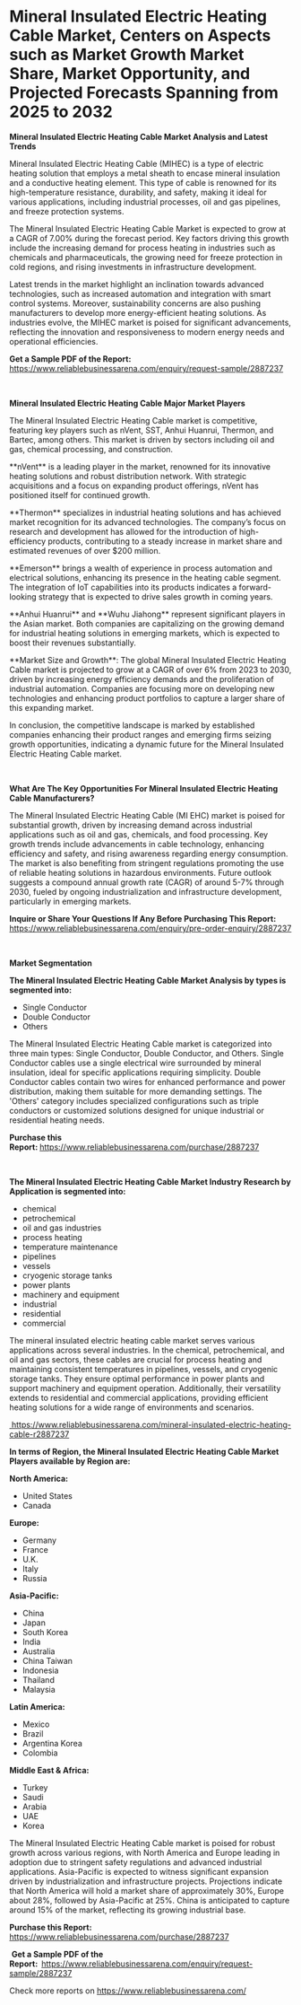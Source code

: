 <p><h1>Mineral Insulated Electric Heating Cable Market, Centers on Aspects such as Market Growth Market Share, Market Opportunity, and Projected Forecasts Spanning from 2025 to 2032</h1></p><p><strong>Mineral Insulated Electric Heating Cable Market Analysis and Latest Trends</strong></p>
<p><p>Mineral Insulated Electric Heating Cable (MIHEC) is a type of electric heating solution that employs a metal sheath to encase mineral insulation and a conductive heating element. This type of cable is renowned for its high-temperature resistance, durability, and safety, making it ideal for various applications, including industrial processes, oil and gas pipelines, and freeze protection systems. </p><p>The Mineral Insulated Electric Heating Cable Market is expected to grow at a CAGR of 7.00% during the forecast period. Key factors driving this growth include the increasing demand for process heating in industries such as chemicals and pharmaceuticals, the growing need for freeze protection in cold regions, and rising investments in infrastructure development. </p><p>Latest trends in the market highlight an inclination towards advanced technologies, such as increased automation and integration with smart control systems. Moreover, sustainability concerns are also pushing manufacturers to develop more energy-efficient heating solutions. As industries evolve, the MIHEC market is poised for significant advancements, reflecting the innovation and responsiveness to modern energy needs and operational efficiencies.</p></p>
<p><strong>Get a Sample PDF of the Report:&nbsp;</strong> <a href="https://www.reliablebusinessarena.com/enquiry/request-sample/2887237?utm_campaign=2945&utm_medium=2&utm_source=Github&utm_content=ia&utm_term=14032025&utm_id=mineral-insulated-electric-heating-cable">https://www.reliablebusinessarena.com/enquiry/request-sample/2887237</a></p>
<p>&nbsp;</p>
<p><strong>Mineral Insulated Electric Heating Cable Major Market Players</strong></p>
<p><p>The Mineral Insulated Electric Heating Cable market is competitive, featuring key players such as nVent, SST, Anhui Huanrui, Thermon, and Bartec, among others. This market is driven by sectors including oil and gas, chemical processing, and construction.</p><p>**nVent** is a leading player in the market, renowned for its innovative heating solutions and robust distribution network. With strategic acquisitions and a focus on expanding product offerings, nVent has positioned itself for continued growth.</p><p>**Thermon** specializes in industrial heating solutions and has achieved market recognition for its advanced technologies. The company’s focus on research and development has allowed for the introduction of high-efficiency products, contributing to a steady increase in market share and estimated revenues of over $200 million.</p><p>**Emerson** brings a wealth of experience in process automation and electrical solutions, enhancing its presence in the heating cable segment. The integration of IoT capabilities into its products indicates a forward-looking strategy that is expected to drive sales growth in coming years.</p><p>**Anhui Huanrui** and **Wuhu Jiahong** represent significant players in the Asian market. Both companies are capitalizing on the growing demand for industrial heating solutions in emerging markets, which is expected to boost their revenues substantially.</p><p>**Market Size and Growth**: The global Mineral Insulated Electric Heating Cable market is projected to grow at a CAGR of over 6% from 2023 to 2030, driven by increasing energy efficiency demands and the proliferation of industrial automation. Companies are focusing more on developing new technologies and enhancing product portfolios to capture a larger share of this expanding market.</p><p>In conclusion, the competitive landscape is marked by established companies enhancing their product ranges and emerging firms seizing growth opportunities, indicating a dynamic future for the Mineral Insulated Electric Heating Cable market.</p></p>
<p>&nbsp;</p>
<p><strong>What Are The Key Opportunities For Mineral Insulated Electric Heating Cable Manufacturers?</strong></p>
<p><p>The Mineral Insulated Electric Heating Cable (MI EHC) market is poised for substantial growth, driven by increasing demand across industrial applications such as oil and gas, chemicals, and food processing. Key growth trends include advancements in cable technology, enhancing efficiency and safety, and rising awareness regarding energy consumption. The market is also benefiting from stringent regulations promoting the use of reliable heating solutions in hazardous environments. Future outlook suggests a compound annual growth rate (CAGR) of around 5-7% through 2030, fueled by ongoing industrialization and infrastructure development, particularly in emerging markets.</p></p>
<p><strong>Inquire or Share Your Questions If Any Before Purchasing This Report:</strong> <a href="https://www.reliablebusinessarena.com/enquiry/pre-order-enquiry/2887237?utm_campaign=2945&utm_medium=2&utm_source=Github&utm_content=ia&utm_term=14032025&utm_id=mineral-insulated-electric-heating-cable">https://www.reliablebusinessarena.com/enquiry/pre-order-enquiry/2887237</a></p>
<p>&nbsp;</p>
<p><strong>Market Segmentation</strong></p>
<p><strong>The Mineral Insulated Electric Heating Cable Market Analysis by types is segmented into:</strong></p>
<p><ul><li>Single Conductor</li><li>Double Conductor</li><li>Others</li></ul></p>
<p><p>The Mineral Insulated Electric Heating Cable market is categorized into three main types: Single Conductor, Double Conductor, and Others. Single Conductor cables use a single electrical wire surrounded by mineral insulation, ideal for specific applications requiring simplicity. Double Conductor cables contain two wires for enhanced performance and power distribution, making them suitable for more demanding settings. The 'Others' category includes specialized configurations such as triple conductors or customized solutions designed for unique industrial or residential heating needs.</p></p>
<p><strong>Purchase this Report:&nbsp;</strong><a href="https://www.reliablebusinessarena.com/purchase/2887237?utm_campaign=2945&utm_medium=2&utm_source=Github&utm_content=ia&utm_term=14032025&utm_id=mineral-insulated-electric-heating-cable">https://www.reliablebusinessarena.com/purchase/2887237</a></p>
<p>&nbsp;</p>
<p><strong>The Mineral Insulated Electric Heating Cable Market Industry Research by Application is segmented into:</strong></p>
<p><ul><li>chemical</li><li>petrochemical</li><li>oil and gas industries</li><li>process heating</li><li>temperature maintenance</li><li>pipelines</li><li>vessels</li><li>cryogenic storage tanks</li><li>power plants</li><li>machinery and equipment</li><li>industrial</li><li>residential</li><li>commercial</li></ul></p>
<p><p>The mineral insulated electric heating cable market serves various applications across several industries. In the chemical, petrochemical, and oil and gas sectors, these cables are crucial for process heating and maintaining consistent temperatures in pipelines, vessels, and cryogenic storage tanks. They ensure optimal performance in power plants and support machinery and equipment operation. Additionally, their versatility extends to residential and commercial applications, providing efficient heating solutions for a wide range of environments and scenarios.</p></p>
<p><a href="https://www.reliablebusinessarena.com/mineral-insulated-electric-heating-cable-r2887237?utm_campaign=2945&utm_medium=2&utm_source=Github&utm_content=ia&utm_term=14032025&utm_id=mineral-insulated-electric-heating-cable">&nbsp;https://www.reliablebusinessarena.com/mineral-insulated-electric-heating-cable-r2887237</a></p>
<p><strong>In terms of Region, the Mineral Insulated Electric Heating Cable Market Players available by Region are:</strong></p>
<p>
    <p> <strong> North America: </strong>
        <ul>
            <li>United States</li>
            <li>Canada</li>
        </ul>
        </p> 
    <p> <strong> Europe: </strong>
        <ul>
            <li>Germany</li>
            <li>France</li>
            <li>U.K.</li>
            <li>Italy</li>
            <li>Russia</li>
        </ul>
        </p> 
    <p> <strong> Asia-Pacific: </strong>
        <ul>
            <li>China</li>
            <li>Japan</li>
            <li>South Korea</li>
            <li>India</li>
            <li>Australia</li>
            <li>China Taiwan</li>
            <li>Indonesia</li>
            <li>Thailand</li>
            <li>Malaysia</li>
        </ul>
        </p> 
    <p> <strong> Latin America: </strong>
        <ul>
            <li>Mexico</li>
            <li>Brazil</li>
            <li>Argentina Korea</li>
            <li>Colombia</li>
        </ul>
        </p> 
    <p> <strong> Middle East & Africa: </strong>
        <ul>
            <li>Turkey</li>
            <li>Saudi</li>
            <li>Arabia</li>
            <li>UAE</li>
            <li>Korea</li>
        </ul>
    </p>
    </p>
<p><p>The Mineral Insulated Electric Heating Cable market is poised for robust growth across various regions, with North America and Europe leading in adoption due to stringent safety regulations and advanced industrial applications. Asia-Pacific is expected to witness significant expansion driven by industrialization and infrastructure projects. Projections indicate that North America will hold a market share of approximately 30%, Europe about 28%, followed by Asia-Pacific at 25%. China is anticipated to capture around 15% of the market, reflecting its growing industrial base.</p></p>
<p><strong>Purchase this Report: </strong><a href="https://www.reliablebusinessarena.com/purchase/2887237?utm_campaign=2945&utm_medium=2&utm_source=Github&utm_content=ia&utm_term=14032025&utm_id=mineral-insulated-electric-heating-cable">https://www.reliablebusinessarena.com/purchase/2887237</a></p>
<p>&nbsp;<strong>Get a Sample PDF of the Report:&nbsp;&nbsp;</strong><a href="https://www.reliablebusinessarena.com/enquiry/request-sample/2887237?utm_campaign=2945&utm_medium=2&utm_source=Github&utm_content=ia&utm_term=14032025&utm_id=mineral-insulated-electric-heating-cable">https://www.reliablebusinessarena.com/enquiry/request-sample/2887237</a></p>
<p><strong></strong></p>
<p>Check more reports on <a href="https://www.reliablebusinessarena.com/?utm_campaign=2945&utm_medium=2&utm_source=Github&utm_content=ia&utm_term=14032025&utm_id=mineral-insulated-electric-heating-cable">https://www.reliablebusinessarena.com/</a></p>